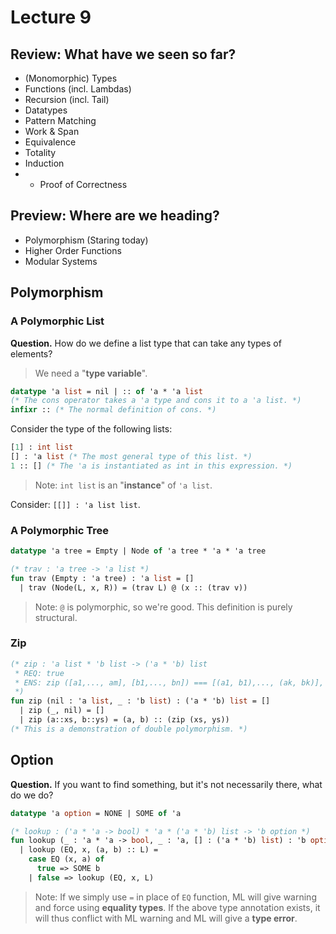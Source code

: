 # Lecture 9

<!-- START doctoc -->
<!-- END doctoc -->

## Review: What have we seen so far?

- (Monomorphic) Types
- Functions (incl. Lambdas)
- Recursion (incl. Tail)
- Datatypes
- Pattern Matching
- Work & Span
- Equivalence
- Totality
- Induction
- * Proof of Correctness

## Preview: Where are we heading?

- Polymorphism (Staring today)
- Higher Order Functions
- Modular Systems

## Polymorphism

### A Polymorphic List

__Question.__ How do we define a list type that can take any types of elements?

> We need a "__type variable__".

```SML
datatype 'a list = nil | :: of 'a * 'a list
(* The cons operator takes a 'a type and cons it to a 'a list. *)
infixr :: (* The normal definition of cons. *)
```

Consider the type of the following lists:

```SML
[1] : int list
[] : 'a list (* The most general type of this list. *)
1 :: [] (* The 'a is instantiated as int in this expression. *)
```

> Note: `int list` is an "__instance__" of `'a list`.

Consider: `[[]] : 'a list list`.

### A Polymorphic Tree

```SML
datatype 'a tree = Empty | Node of 'a tree * 'a * 'a tree

(* trav : 'a tree -> 'a list *)
fun trav (Empty : 'a tree) : 'a list = []
  | trav (Node(L, x, R)) = (trav L) @ (x :: (trav v))
```

> Note: `@` is polymorphic, so we're good. This definition is purely structural.

### Zip

```SML
(* zip : 'a list * 'b list -> ('a * 'b) list
 * REQ: true
 * ENS: zip ([a1,..., am], [b1,..., bn]) === [(a1, b1),..., (ak, bk)], k = min(n, m)
 *)
fun zip (nil : 'a list, _ : 'b list) : ('a * 'b) list = []
  | zip (_, nil) = []
  | zip (a::xs, b::ys) = (a, b) :: (zip (xs, ys))
(* This is a demonstration of double polymorphism. *)
```

## Option

__Question.__ If you want to find something, but it's not necessarily there, what do we do?

```SML
datatype 'a option = NONE | SOME of 'a

(* lookup : ('a * 'a -> bool) * 'a * ('a * 'b) list -> 'b option *)
fun lookup (_ : 'a * 'a -> bool, _ : 'a, [] : ('a * 'b) list) : 'b option = NONE
  | lookup (EQ, x, (a, b) :: L) =
    case EQ (x, a) of
      true => SOME b
    | false => lookup (EQ, x, L)
```

> Note: If we simply use `=` in place of `EQ` function, ML will give warning and force using __equality types__. If the above type annotation exists, it will thus conflict with ML warning and ML will give a __type error__.

